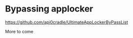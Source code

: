 # Bypassing applocker



https://github.com/api0cradle/UltimateAppLockerByPassList



More to come

